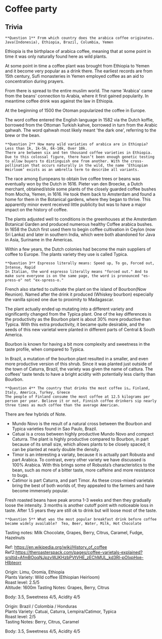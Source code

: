 # Coffee party

## Trivia

    **Question 1** From which country does the arabica coffee originates. Java(Indonesia), Ethiopia, Brazil, Columbia, Yemen

Ethiopia is the birthplace of arabica coffee, meaning that at some point in time it was only naturally found here as wild plants.

At some point in time a coffee plant was brought from Ethiopia to Yemen and it become very popular as a drink there. The earliest records are from 15th century, Sufi monasteries in Yemen employed coffee as an aid to concentration during prayers.

From there is spread to the entire muslim world. The name 'Arabica' came from the beans' connection to Arabia, where it first gained popularity.
In meantime coffee drink was against the law in Ethiopia.

At the beginning of 1500 the Otoman popularized the coffee in Europe.

The word coffee entered the English language in 1582 via the Dutch koffie, borrowed from the Ottoman Turkish kahve, borrowed in turn from the Arabic qahwah. The word qahwah most likely meant 'the dark one', referring to the brew or the bean. 

    **Question 2** How many wild variaties of arabica are in Ethiopia? Less than 1k, 1k-5k, 6k-10k, Over 10k.
    There are between six and ten thousand coffee varieties in Ethiopia. Due to this colossal figure, there hasn’t been enough genetic testing to allow buyers to distinguish one from another. With the cross-pollination that occurs naturally in the wild, the name ‘Ethiopian Heirloom’ exists as an umbrella term to describe all variants.

The race among Europeans to obtain live coffee trees or beans was eventually won by the Dutch in 1616. Pieter van den Broecke, a Dutch merchant, obtained/stole some plants of the closely guarded coffee bushes from Mocha, Yemen, in 1616. He took them back to Amsterdam and found a home for them in the Botanical gardens, where they began to thrive. This apparently minor event received little publicity but was to have a major impact on the history of coffee.

The plants adjusted well to conditions in the greenhouses at the Amsterdam Botanical Garden and produced numerous healthy Coffee arabica bushes. In 1658 the Dutch first used them to begin coffee cultivation in Ceylon (now Sri Lanka) and later in southern India, which were both abandoned for Java in Asia, Suriname in the Americas.

Within a few years, the Dutch colonies had become the main suppliers of coffee to Europe. The plants variety they use is called Typica.

    **Question 3** Espresso literally means: Speed up, To go, Forced out, Intense, Rapid
    In Italian, the word espresso literally means "forced out." And to make sure everyone is on the same page, the word is pronounced "es-press-o" not "ex-spress-o." 

French also started to cultivate the plant on the island of Bourbon(Now Reunion). Named after the drink it produced (Whiskey bourbon) especially the vanilla spiced one due to proximity to Madagascar.

The plant actually ended up mutating into a different variety and significantly changed from the Typica plant. One of the key differences is the productivity as the Bourbon plant is about 30% more productive than Typica. With this extra productivity, it became quite desirable, and the seeds of this new varietal were planted in different parts of Central & South America.

Bourbon is known for having a bit more complexity and sweetness in the taste profile, when compared to Typica.

In Brazil, a mutation of the bourbon plant resulted in a smaller, and even more productive version of this shrub. Since it was planted just outside of the town of Caturra, Brazil, the variety was given the name of cattura. The coffees’ taste tends to have a bright acidity with potentially less clarity than Bourbon.

    **Question 4** The country that drinks the most coffee is… Finland, Italy, America, Turkey, Greece
    The people of Finland consume the most coffee at 12.5 kilograms per person per year. Believe it or not, Finnish coffee drinkers sip nearly three times as much coffee than the average American.

There are few hybrids of Note.

* Mundo Novo is the result of a natural cross between the Bourbon and Typica varieties found in Sao Paulo, Brazil. 
* Catuai is a cross between highly productive Mundo Novo and compact Caturra. The plant is highly productive compared to Bourbon, in part because of its small size, which allows plants to be closely spaced; it can be planted at nearly double the density.
* Timor is an interesting a variaty, because it is actually part Robusta and part Arabica. To contrast, every other variety we have discussed is 100% Arabica. With this brings some of Robusta’s characteristics to the bean, such as more of a bitter taste, more caffeine and more resistance to bugs.
* Catimor is part Caturra, and part Timor. As these cross-mixed varietals bring the best of both worlds of, they appealed to the farmers and have become immensely popular.

Fresh roasted beans have peak aroma 1-3 weeks and then they gradually loose the intensity. 3 months is another cutoff point with noticeable loss in taste. After 1.5 years they are still ok to drink but will loose most of the taste. 

    **Question 5** What was the most popular breakfast drink before coffee became widely available?  Tea, Beer, Water, Milk, Hot Chocolate

Tasting notes: Milk Chocolate, Grapes, Berry, Citrus, Caramel, Fudge, Hazelnuts  

Ref: https://en.wikipedia.org/wiki/History_of_coffee  
Ref2:https://theroasterspack.com/pages/coffee-varietals-explained?srsltid=AfmBOoqNJpzvWJKHzbPVtVHE_zEChMUL_kd3RI-pOIxpHxe-Hlbteorr


Origin: Limu, Oromia, Ethiopia  
Plants Variety: Wild coffee (Ethiopian Heirloom)  
Roast level: 2.5/5  
Altitude: 1600m
Tasting Notes: Grapes, Berry, Citrus

Body: 3.5, Sweetness 4/5, Acidity 4/5


Origin: Brazil / Colombia / Honduras  
Plants Variety: Catuai, Caturra, Lempira/Catimor, Typica    
Roast level: 2/5  
Tasting Notes: Berry, Citrus, Caramel

Body: 3.5, Sweetness 4/5, Acidity 4/5